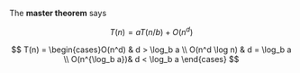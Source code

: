 The **master theorem** says

$$
T(n) = aT(n/b) + O\left(n^d\right)
$$

$$
T(n) = \begin{cases}O(n^d) & d > \log_b a \\ O(n^d \log n) & d = \log_b a \\ O(n^{\log_b a})& d < \log_b a \end{cases}
$$